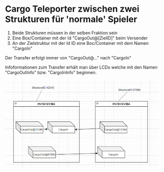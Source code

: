 # Cargo Teleporter zwischen zwei Strukturen für 'normale' Spieler

1. Beide Strukturen müssen in der selben Fraktion sein
1. Eine Box/Container mit der Id "CargoOut@\[ZielID\]" beim Versender
1. An der Zielstruktur mit der Id ID eine Boc/Container mit dem Namen "CargoIn"

Der Transfer erfolgt immer von "CargoOut@..." nach "CargoIn"

Infoformationen zum Transfer erhält man über LCDs welche mit den Namen "CargoOutInfo" bzw. "CargoInInfo" beginnen.

![](../images/cargoTransport.png)
